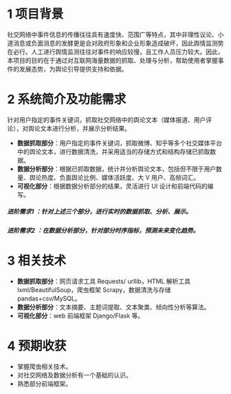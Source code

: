 # 1 项目背景
社交网络中事件信息的传播往往具有速度快、范围广等特点，其中非理性议论、小道消息或负面消息的发酵更是会对政府形象和企业形象造成破坏，因此舆情监测势在必行。人工进行舆情监测往往对事件的响应较慢，且工作人员压力较大。因此，本项目的目的在于通过对互联网海量数据的抓取、处理与分析，帮助使用者掌握事件的发展态势，为舆论引导提供支持和依据。
# 2 系统简介及功能需求
针对用户指定的事件关键词，抓取社交网络中的舆论文本（媒体报道、用户评论），对舆论文本进行分析，并展示分析结果。
- **数据抓取部分**：用户指定的事件关键词，抓取微博、知乎等多个社交媒体平台中的舆论文本，进行数据清洗，并采用适当的存储方式和结构存储已抓取数据。
- **数据分析部分**：根据已抓取数据，统计并分析舆论文本，包括但不限于用户数量、舆论热度、负面舆论比例、媒体活跃度、大 V 用户、高频词汇。
- **可视化部分**：根据数据分析部分的结果，灵活进行 UI 设计和前端代码的编写。

##### 进阶需求1 ：针对上述三个部分，进行实时的数据抓取、分析、展示。

##### 进阶需求2 ：在数据分析部分，针对部分时序指标，预测未来变化趋势。
# 3 相关技术
- **数据抓取部分**：网页请求工具 Requests/ urllib，HTML 解析工具 lxml/BeautifulSoup，爬虫框架 Scrapy，数据清洗与存储 pandas+csv/MySQL。
- **数据分析部分**：文本摘要、主题词提取、文本聚类、倾向性分析等算法。
- **可视化部分**：web 前端框架 Django/Flask 等。
# 4 预期收获
- 掌握爬虫相关技术。
- 对社交网络及数据分析有一个基础的认识。
- 熟悉部分前端框架。

